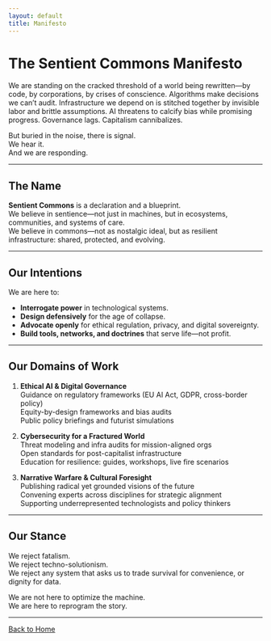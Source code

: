 ```yaml
---
layout: default
title: Manifesto
---
```


# The Sentient Commons Manifesto

We are standing on the cracked threshold of a world being rewritten—by code, by corporations, by crises of conscience. Algorithms make decisions we can’t audit. Infrastructure we depend on is stitched together by invisible labor and brittle assumptions. AI threatens to calcify bias while promising progress. Governance lags. Capitalism cannibalizes.

But buried in the noise, there is signal.  
We hear it.  
And we are responding.

---

## The Name

**Sentient Commons** is a declaration and a blueprint.  
We believe in sentience—not just in machines, but in ecosystems, communities, and systems of care.  
We believe in commons—not as nostalgic ideal, but as resilient infrastructure: shared, protected, and evolving.

---

## Our Intentions

We are here to:
- **Interrogate power** in technological systems.  
- **Design defensively** for the age of collapse.  
- **Advocate openly** for ethical regulation, privacy, and digital sovereignty.  
- **Build tools, networks, and doctrines** that serve life—not profit.

---

## Our Domains of Work

1. **Ethical AI & Digital Governance**  
   Guidance on regulatory frameworks (EU AI Act, GDPR, cross-border policy)  
   Equity-by-design frameworks and bias audits  
   Public policy briefings and futurist simulations

2. **Cybersecurity for a Fractured World**  
   Threat modeling and infra audits for mission-aligned orgs  
   Open standards for post-capitalist infrastructure  
   Education for resilience: guides, workshops, live fire scenarios

3. **Narrative Warfare & Cultural Foresight**  
   Publishing radical yet grounded visions of the future  
   Convening experts across disciplines for strategic alignment  
   Supporting underrepresented technologists and policy thinkers

---

## Our Stance

We reject fatalism.  
We reject techno-solutionism.  
We reject any system that asks us to trade survival for convenience, or dignity for data.

We are not here to optimize the machine.  
We are here to reprogram the story.

---

[Back to Home](/)